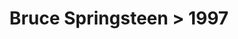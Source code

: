 ---
permalink: /projects/graphics/bootleg-covers/bruce/1997
title: 'Bruce Springsteen > 1997'
artist: 'Bruce_Springsteen'
year: '1997'
layout: bootlegs
header:
  overlay_image: /assets/img/graphics/bootleg-covers/features/bruce/1997.jpg
---